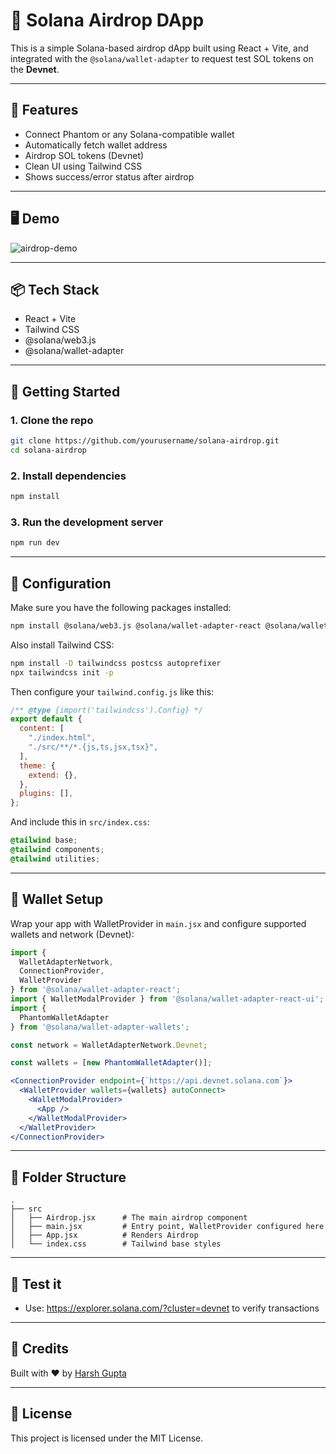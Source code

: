 # 🚀 Solana Airdrop DApp

This is a simple Solana-based airdrop dApp built using React + Vite, and integrated with the `@solana/wallet-adapter` to request test SOL tokens on the **Devnet**.

---

## 🧠 Features

- Connect Phantom or any Solana-compatible wallet
- Automatically fetch wallet address
- Airdrop SOL tokens (Devnet)
- Clean UI using Tailwind CSS
- Shows success/error status after airdrop

---

## 🖥️ Demo

![airdrop-demo](https://your-image-url-or-gif-here.com)

---

## 📦 Tech Stack

- React + Vite
- Tailwind CSS
- @solana/web3.js
- @solana/wallet-adapter

---

## 🚀 Getting Started

### 1. Clone the repo

```bash
git clone https://github.com/yourusername/solana-airdrop.git
cd solana-airdrop
```

### 2. Install dependencies

```bash
npm install
```

### 3. Run the development server

```bash
npm run dev
```

---

## 🔧 Configuration

Make sure you have the following packages installed:

```bash
npm install @solana/web3.js @solana/wallet-adapter-react @solana/wallet-adapter-react-ui @solana/wallet-adapter-wallets
```

Also install Tailwind CSS:

```bash
npm install -D tailwindcss postcss autoprefixer
npx tailwindcss init -p
```

Then configure your `tailwind.config.js` like this:

```js
/** @type {import('tailwindcss').Config} */
export default {
  content: [
    "./index.html",
    "./src/**/*.{js,ts,jsx,tsx}",
  ],
  theme: {
    extend: {},
  },
  plugins: [],
};
```

And include this in `src/index.css`:

```css
@tailwind base;
@tailwind components;
@tailwind utilities;
```

---

## 🔐 Wallet Setup

Wrap your app with WalletProvider in `main.jsx` and configure supported wallets and network (Devnet):

```jsx
import {
  WalletAdapterNetwork,
  ConnectionProvider,
  WalletProvider
} from '@solana/wallet-adapter-react';
import { WalletModalProvider } from '@solana/wallet-adapter-react-ui';
import {
  PhantomWalletAdapter
} from '@solana/wallet-adapter-wallets';

const network = WalletAdapterNetwork.Devnet;

const wallets = [new PhantomWalletAdapter()];

<ConnectionProvider endpoint={`https://api.devnet.solana.com`}>
  <WalletProvider wallets={wallets} autoConnect>
    <WalletModalProvider>
      <App />
    </WalletModalProvider>
  </WalletProvider>
</ConnectionProvider>
```

---

## 📁 Folder Structure

```
.
├── src
│   ├── Airdrop.jsx      # The main airdrop component
│   ├── main.jsx         # Entry point, WalletProvider configured here
│   ├── App.jsx          # Renders Airdrop
│   └── index.css        # Tailwind base styles
```

---

## 🧪 Test it

- Use: https://explorer.solana.com/?cluster=devnet to verify transactions

---

## 🙏 Credits

Built with ❤️ by [Harsh Gupta](https://www.linkedin.com/in/harshgupta2001)

---

## 📜 License

This project is licensed under the MIT License.
